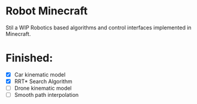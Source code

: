 # Robot Minecraft

Stil a WIP
Robotics based algorithms and control interfaces implemented in Minecraft.


# Finished:
- [x] Car kinematic model
- [x] RRT* Search Algorithm
- [ ] Drone kinematic model
- [ ] Smooth path interpolation
